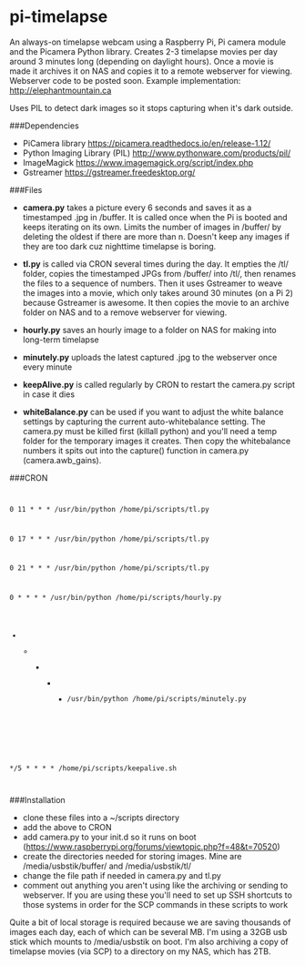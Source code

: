 # pi-timelapse
An always-on timelapse webcam using a Raspberry Pi, Pi camera module and the Picamera Python library. Creates 2-3 timelapse movies per day around 3 minutes long (depending on daylight hours). Once a movie is made it archives it on NAS and copies it to a remote webserver for viewing. Webserver code to be posted soon. Example implementation: http://elephantmountain.ca

Uses PIL to detect dark images so it stops capturing when it's dark outside. 

###Dependencies

- PiCamera library  https://picamera.readthedocs.io/en/release-1.12/
- Python Imaging Library (PIL) http://www.pythonware.com/products/pil/
- ImageMagick https://www.imagemagick.org/script/index.php
- Gstreamer https://gstreamer.freedesktop.org/

###Files

* **camera.py** takes a picture every 6 seconds and saves it as a timestamped .jpg in /buffer. It is called once when the Pi is booted and keeps iterating on its own. Limits the number of images in /buffer/ by deleting the oldest if there are more than n. Doesn't keep any images if they are too dark cuz nighttime timelapse is boring.

* **tl.py** is called via CRON several times during the day. It empties the /tl/ folder, copies the timestamped JPGs from /buffer/ into /tl/, then renames the files to a sequence of numbers. Then it uses Gstreamer to weave the images into a movie, which only takes around 30 minutes (on a Pi 2) because Gstreamer is awesome. It then copies the movie to an archive folder on NAS and to a remove webserver for viewing.

* **hourly.py** saves an hourly image to a folder on NAS for making into long-term timelapse

* **minutely.py** uploads the latest captured .jpg to the webserver once every minute

* **keepAlive.py** is called regularly by CRON to restart the camera.py script in case it dies

* **whiteBalance.py** can be used if you want to adjust the white balance settings by capturing the current auto-whitebalance setting. The camera.py must be killed first (killall python) and you'll need a temp folder for the temporary images it creates. Then copy the whitebalance numbers it spits out into the capture() function in camera.py (camera.awb_gains).




###CRON
<code>

0 11 * * * /usr/bin/python /home/pi/scripts/tl.py

0 17 * * * /usr/bin/python /home/pi/scripts/tl.py

0 21 * * * /usr/bin/python /home/pi/scripts/tl.py

0 * * * * /usr/bin/python /home/pi/scripts/hourly.py

* * * * * /usr/bin/python /home/pi/scripts/minutely.py

*/5 * * * * /home/pi/scripts/keepalive.sh

</code>


###Installation

- clone these files into a ~/scripts directory
- add the above to CRON
- add camera.py to your init.d so it runs on boot (https://www.raspberrypi.org/forums/viewtopic.php?f=48&t=70520)
- create the directories needed for storing images. Mine are /media/usbstik/buffer/ and /media/usbstik/tl/
- change the file path if needed in camera.py and tl.py
- comment out anything you aren't using like the archiving or sending to webserver. If you are using these you'll need to set up SSH shortcuts to those systems in order for the SCP commands in these scripts to work

Quite a bit of local storage is required because we are saving thousands of images each day, each of which can be several MB. I'm using a 32GB usb stick which mounts to /media/usbstik on boot. I'm also archiving a copy of timelapse movies (via SCP) to a directory on my NAS, which has 2TB.
